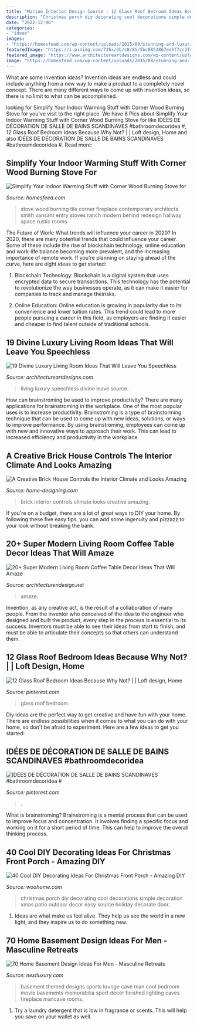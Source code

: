 ```yaml
---
title: "Marine Interior Design Course : 12 Glass Roof Bedroom Ideas Because Why Not?"
description: "Christmas porch diy decorating cool decorations simple decoration xmas patio outdoor decor easy source holiday decorate door"
date: "2022-12-06"
categories:
- "ideas"
images:
- "https://homesfeed.com/wp-content/uploads/2015/08/stunning-and-luxurious-corner-wood-burning-stove-design-in-hallway-with-storage-and-runner-rug-with-brown-wall-accent-and-bulb-pendants.jpg"
featuredImage: "https://i.pinimg.com/736x/5b/c8/85/5bc8853867ed5f7cc2f417d2ee029ed4.jpg"
featured_image: "https://www.architectureartdesigns.com/wp-content/uploads/2016/10/1-61-630x465.jpg"
image: "https://homesfeed.com/wp-content/uploads/2015/08/stunning-and-luxurious-corner-wood-burning-stove-design-in-hallway-with-storage-and-runner-rug-with-brown-wall-accent-and-bulb-pendants.jpg"
---
```



What are some invention ideas?
Invention ideas are endless and could include anything from a new way to make a product to a completely novel concept. There are many different ways to come up with invention ideas, so there is no limit to what can be accomplished.

	

		
looking for Simplify Your Indoor Warming Stuff with Corner Wood Burning Stove for you've visit to the right place. We have 8 Pics about Simplify Your Indoor Warming Stuff with Corner Wood Burning Stove for like IDÉES DE DÉCORATION DE SALLE DE BAINS SCANDINAVES #bathroomdecoridea #, 12 Glass Roof Bedroom Ideas Because Why Not? | | Loft design, Home and also IDÉES DE DÉCORATION DE SALLE DE BAINS SCANDINAVES #bathroomdecoridea #. Read more:
		
    
## Simplify Your Indoor Warming Stuff With Corner Wood Burning Stove For

<img loading=lazy src="https://homesfeed.com/wp-content/uploads/2015/08/stunning-and-luxurious-corner-wood-burning-stove-design-in-hallway-with-storage-and-runner-rug-with-brown-wall-accent-and-bulb-pendants.jpg" onerror="this.onerror=null;this.src='https://tse4.mm.bing.net/th?id=OIP.65uc2R1RLNzny1GZ7UbKqAHaLa&amp;pid=15.1';" alt="Simplify Your Indoor Warming Stuff with Corner Wood Burning Stove for">

_Source: homesfeed.com_

>stove wood burning tile corner fireplace contemporary architects smith vansant entry stoves ranch modern behind redesign hallway space rustic rooms. 

	

The Future of Work: What trends will influence your career in 2020?
In 2020, there are many potential trends that could influence your career. Some of these include the rise of blockchain technology, online education and work-life balance becoming more prevalent, and the increasing importance of remote work. If you're planning on staying ahead of the curve, here are eight ideas to get started:
1. Blockchain Technology: Blockchain is a digital system that uses encrypted data to secure transactions. This technology has the potential to revolutionize the way businesses operate, as it can make it easier for companies to track and manage theirisks.

2. Online Education: Online education is growing in popularity due to its convenience and lower tuition rates. This trend could lead to more people pursuing a career in this field, as employers are finding it easier and cheaper to find talent outside of traditional schools.


    
## 19 Divine Luxury Living Room Ideas That Will Leave You Speechless

<img loading=lazy src="https://www.architectureartdesigns.com/wp-content/uploads/2016/10/1-61-630x465.jpg" onerror="this.onerror=null;this.src='https://tse2.mm.bing.net/th?id=OIP.nbj3r74ZXsiCZPzhTLOergHaFd&amp;pid=15.1';" alt="19 Divine Luxury Living Room Ideas That Will Leave You Speechless">

_Source: architectureartdesigns.com_

>living luxury speechless divine leave source. 

	

How can brainstroming be used to improve productivity?
There are many applications for brainstroming in the workplace. One of the most popular uses is to increase productivity. Brainstroming is a type of brainstorming technique that can be used to come up with new ideas, solutions, or ways to improve performance. By using brainstroming, employees can come up with new and innovative ways to approach their work. This can lead to increased efficiency and productivity in the workplace.

    
## A Creative Brick House Controls The Interior Climate And Looks Amazing

<img loading=lazy src="http://cdn.home-designing.com/wp-content/uploads/2015/03/red-brick-design.jpg" onerror="this.onerror=null;this.src='https://tse2.mm.bing.net/th?id=OIP.8hHwyR2WnZdlK4Q4RLV0cQHaLI&amp;pid=15.1';" alt="A Creative Brick House Controls the Interior Climate and Looks Amazing">

_Source: home-designing.com_

>brick interior controls climate looks creative amazing. 

	

If you're on a budget, there are a lot of great ways to DIY your home. By following these five easy tips, you can add some ingenuity and pizzazz to your look without breaking the bank.

    
## 20+ Super Modern Living Room Coffee Table Decor Ideas That Will Amaze

<img loading=lazy src="https://cdn.architecturendesign.net/wp-content/uploads/2015/11/AD-14-white-romantic-living-room-decor-1.jpg" onerror="this.onerror=null;this.src='https://tse3.mm.bing.net/th?id=OIP.y4fSx30uIrSH4em97YxqaQHaLJ&amp;pid=15.1';" alt="20+ Super Modern Living Room Coffee Table Decor Ideas That Will Amaze">

_Source: architecturendesign.net_

>amaze. 

	

Invention, as any creative act, is the result of a collaboration of many people. From the inventor who conceived of the idea to the engineer who designed and built the product, every step in the process is essential to its success. Inventors must be able to see their ideas from start to finish, and must be able to articulate their concepts so that others can understand them.

    
## 12 Glass Roof Bedroom Ideas Because Why Not? | | Loft Design, Home

<img loading=lazy src="https://i.pinimg.com/736x/5b/c8/85/5bc8853867ed5f7cc2f417d2ee029ed4.jpg" onerror="this.onerror=null;this.src='https://tse3.mm.bing.net/th?id=OIP.TK57cxK1Qq2mi3VVDbpNBAHaLH&amp;pid=15.1';" alt="12 Glass Roof Bedroom Ideas Because Why Not? | | Loft design, Home">

_Source: pinterest.com_

>glass roof bedroom. 

	

Diy ideas are the perfect way to get creative and have fun with your home. There are endless possibilities when it comes to what you can do with your home, so don't be afraid to experiment. Here are a few ideas to get you started:

    
## IDÉES DE DÉCORATION DE SALLE DE BAINS SCANDINAVES #bathroomdecoridea #

<img loading=lazy src="https://i.pinimg.com/736x/04/35/c4/0435c40a964c57606f7fa14b55ed7e08.jpg" onerror="this.onerror=null;this.src='https://tse1.mm.bing.net/th?id=OIP.mBbEpy9egrLTobWg09pOsgHaLo&amp;pid=15.1';" alt="IDÉES DE DÉCORATION DE SALLE DE BAINS SCANDINAVES #bathroomdecoridea #">

_Source: pinterest.com_

>. 

	

What is brainstroming?
Brainstroming is a mental process that can be used to improve focus and concentration. It involves finding a specific focus and working on it for a short period of time. This can help to improve the overall thinking process.

    
## 40 Cool DIY Decorating Ideas For Christmas Front Porch - Amazing DIY

<img loading=lazy src="http://www.woohome.com/wp-content/uploads/2013/12/DIY-Christmas-Porch-Ideas-20.jpg" onerror="this.onerror=null;this.src='https://tse2.mm.bing.net/th?id=OIP.4qbaGGDFSv2v45txBQe9KwHaLq&amp;pid=15.1';" alt="40 Cool DIY Decorating Ideas For Christmas Front Porch - Amazing DIY">

_Source: woohome.com_

>christmas porch diy decorating cool decorations simple decoration xmas patio outdoor decor easy source holiday decorate door. 

	

1. Ideas are what make us feel alive. They help us see the world in a new light, and they inspire us to do something new.

    
## 70 Home Basement Design Ideas For Men - Masculine Retreats

<img loading=lazy src="http://nextluxury.com/wp-content/uploads/fireplace-basement-movie-room-lounge-ideas-sports-themed.jpg" onerror="this.onerror=null;this.src='https://tse3.mm.bing.net/th?id=OIP.Eo0i4Frrgn7VP4POzAWvvwHaJ4&amp;pid=15.1';" alt="70 Home Basement Design Ideas For Men - Masculine Retreats">

_Source: nextluxury.com_

>basement themed designs sports lounge cave man cool bedroom movie basements memorabilia sport decor finished lighting caves fireplace mancave rooms. 

	

1. Try a laundry detergent that is low in fragrance or scents. This will help you save on your wallet as well.

